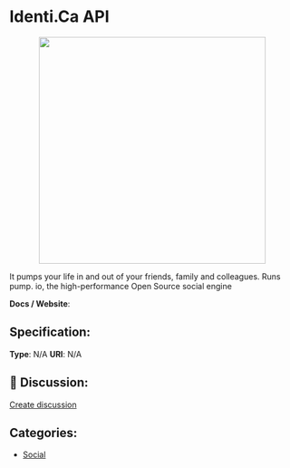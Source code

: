 # Identi.Ca API
<p align="center">
    <img width="400" src="https://raw.githubusercontent.com/apis-list/apis-list/apis/identi-ca-api/logo_256x256.png" />
</p>

It pumps your life in and out of your friends, family and colleagues. Runs pump. io, the high-performance Open Source social engine

**Docs / Website**: 

## Specification:
**Type**:  N/A 
**URI**:  N/A 

## 💬 Discussion:
[Create discussion](link)

## Categories:
- [Social](https://github.com/apis-list/apis-list#social)





